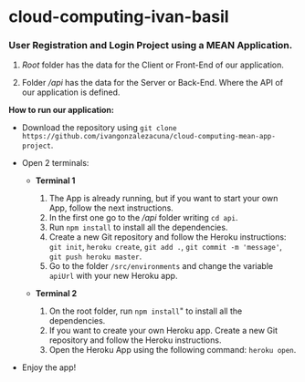# cloud-computing-ivan-basil

### User Registration and Login Project using a MEAN Application.

1. *_Root_* folder has the data for the Client or Front-End of our application.

2. Folder *_/api_* has the data for the Server or Back-End. Where the API of our application is defined.



**How to run our application:**

- Download the repository using `git clone https://github.com/ivangonzalezacuna/cloud-computing-mean-app-project`.

- Open 2 terminals:

  - **Terminal 1**
  
    1. The App is already running, but if you want to start your own App, follow the next instructions.
    2. In the first one go to the *_/api_* folder writing `cd api`. 
    3. Run `npm install` to install all the dependencies.
    4. Create a new Git repository and follow the Heroku instructions: `git init`, `heroku create`, `git add .`, `git commit -m 'message'`, `git push heroku master`.
    5. Go to the folder `/src/environments` and change the variable `apiUrl` with your new Heroku app.


  - **Terminal 2**
  
    1. On the root folder, run `npm install`" to install all the dependencies.
    2. If you want to create your own Heroku app. Create a new Git repository and follow the Heroku instructions.
    3. Open the Heroku App using the following command: `heroku open`.
    
- Enjoy the app!
